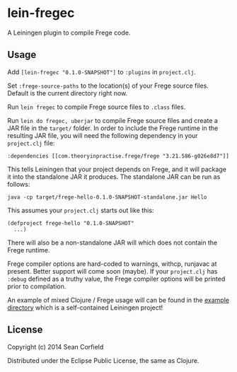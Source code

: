 lein-fregec
===========

A Leiningen plugin to compile Frege code.

Usage
-----

Add `[lein-fregec "0.1.0-SNAPSHOT"]` to `:plugins` in `project.clj`.

Set `:frege-source-paths` to the location(s) of your Frege source files. Default is the current directory right now.

Run `lein fregec` to compile Frege source files to `.class` files.

Run `lein do fregec, uberjar` to compile Frege source files and create a JAR file in the `target/` folder. In order to include the Frege runtime in the resulting JAR file, you will need the following dependency in your `project.clj` file:

    :dependencies [[com.theoryinpractise.frege/frege "3.21.586-g026e8d7"]]

This tells Leiningen that your project depends on Frege, and it will package it into the standalone JAR it produces. The standalone JAR can be run as follows:

    java -cp target/frege-hello-0.1.0-SNAPSHOT-standalone.jar Hello

This assumes your `project.clj` starts out like this:

    (defproject frege-hello "0.1.0-SNAPSHOT"
      ...)

There will also be a non-standalone JAR will which does not contain the Frege runtime.

Frege compiler options are hard-coded to warnings, withcp, runjavac at present. Better support will come soon (maybe). If your `project.clj` has `:debug` defined as a truthy value, the Frege compiler options will be printed prior to compilation.

An example of mixed Clojure / Frege usage will can be found in the [example directory](https://github.com/seancorfield/lein-fregec/tree/master/example) which is a self-contained Leiningen project!

License
-------

Copyright (c) 2014 Sean Corfield

Distributed under the Eclipse Public License, the same as Clojure.
